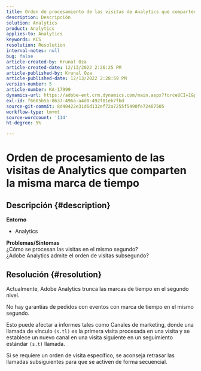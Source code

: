 ```yaml
---
title: Orden de procesamiento de las visitas de Analytics que comparten la misma marca de tiempo
description: Descripción
solution: Analytics
product: Analytics
applies-to: Analytics
keywords: KCS
resolution: Resolution
internal-notes: null
bug: false
article-created-by: Krunal Oza
article-created-date: 12/13/2022 2:26:25 PM
article-published-by: Krunal Oza
article-published-date: 12/13/2022 2:28:59 PM
version-number: 5
article-number: KA-17999
dynamics-url: https://adobe-ent.crm.dynamics.com/main.aspx?forceUCI=1&pagetype=entityrecord&etn=knowledgearticle&id=c59aec1b-f27a-ed11-81ac-6045bd006b3d
exl-id: f6605b5b-8637-496a-a4d0-492f81eb7fbd
source-git-commit: 8d40422e31d6d132ef72a7255f5490fe72487505
workflow-type: tm+mt
source-wordcount: '114'
ht-degree: 5%

---
```


# Orden de procesamiento de las visitas de Analytics que comparten la misma marca de tiempo

## Descripción {#description}

<b>Entorno</b>
- Analytics



<b>Problemas/Síntomas</b><br>¿Cómo se procesan las visitas en el mismo segundo?<br>¿Adobe Analytics admite el orden de visitas subsegundo?

## Resolución {#resolution}


Actualmente, Adobe Analytics trunca las marcas de tiempo en el segundo nivel.

No hay garantías de pedidos con eventos con marca de tiempo en el mismo segundo.

Esto puede afectar a informes tales como Canales de marketing, donde una llamada de vínculo `(s.tl)` es la primera visita procesada en una visita y se establece un nuevo canal en una visita siguiente en un seguimiento estándar `(s.t)` llamada.

Si se requiere un orden de visita específico, se aconseja retrasar las llamadas subsiguientes para que se activen de forma secuencial.

